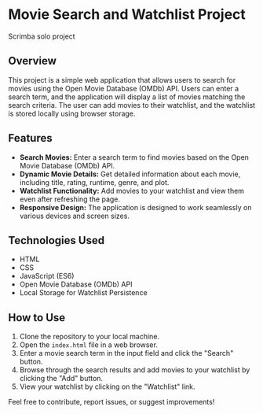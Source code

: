 # Movie Search and Watchlist Project

Scrimba solo project

## Overview

This project is a simple web application that allows users to search for movies using the Open Movie Database (OMDb) API. Users can enter a search term, and the application will display a list of movies matching the search criteria. The user can add movies to their watchlist, and the watchlist is stored locally using browser storage.

## Features

- **Search Movies:** Enter a search term to find movies based on the Open Movie Database (OMDb) API.
- **Dynamic Movie Details:** Get detailed information about each movie, including title, rating, runtime, genre, and plot.
- **Watchlist Functionality:** Add movies to your watchlist and view them even after refreshing the page.
- **Responsive Design:** The application is designed to work seamlessly on various devices and screen sizes.

## Technologies Used

- HTML
- CSS
- JavaScript (ES6)
- Open Movie Database (OMDb) API
- Local Storage for Watchlist Persistence

## How to Use

1. Clone the repository to your local machine.
2. Open the `index.html` file in a web browser.
3. Enter a movie search term in the input field and click the "Search" button.
4. Browse through the search results and add movies to your watchlist by clicking the "Add" button.
5. View your watchlist by clicking on the "Watchlist" link.

Feel free to contribute, report issues, or suggest improvements!
